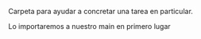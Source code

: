 
Carpeta para ayudar a concretar una tarea en particular.

Lo importaremos a nuestro main en primero lugar